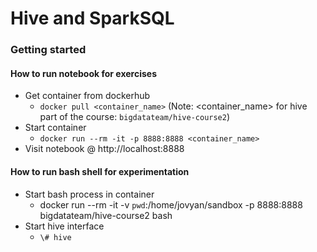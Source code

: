 # Hive and SparkSQL

### Getting started

#### How to run notebook for exercises
- Get container from dockerhub
  - `docker pull <container_name>` (Note: <container_name> for hive part of the course: `bigdatateam/hive-course2`)
- Start container
  - `docker run --rm -it -p 8888:8888 <container_name>`
- Visit notebook @ http://localhost:8888


#### How to run bash shell for experimentation
- Start bash process in container
  - docker run --rm -it -v `pwd`:/home/jovyan/sandbox -p 8888:8888 bigdatateam/hive-course2 bash
- Start hive interface
  - `\# hive`